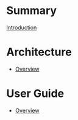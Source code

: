 # Summary

[Introduction](../README.md)

# Architecture

- [Overview](architecture/README.md)

# User Guide

- [Overview](user_guide/README.md)

